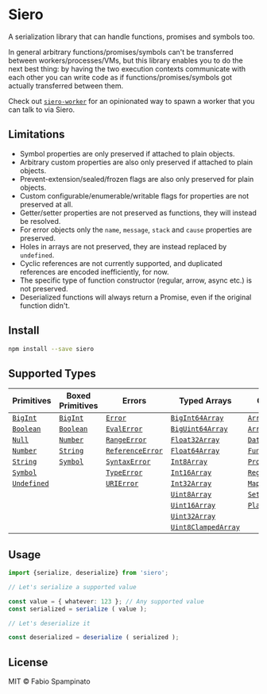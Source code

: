# Siero

A serialization library that can handle functions, promises and symbols too.

In general arbitrary functions/promises/symbols can't be transferred between workers/processes/VMs, but this library enables you to do the next best thing: by having the two execution contexts communicate with each other you can write code as if functions/promises/symbols got actually transferred between them.

Check out [`siero-worker`](https://github.com/fabiospampinato/siero-worker) for an opinionated way to spawn a worker that you can talk to via Siero.

## Limitations

- Symbol properties are only preserved if attached to plain objects.
- Arbitrary custom properties are also only preserved if attached to plain objects.
- Prevent-extension/sealed/frozen flags are also only preserved for plain objects.
- Custom configurable/enumerable/writable flags for properties are not preserved at all.
- Getter/setter properties are not preserved as functions, they will instead be resolved.
- For error objects only the `name`, `message`, `stack` and `cause` properties are preserved.
- Holes in arrays are not preserved, they are instead replaced by `undefined`.
- Cyclic references are not currently supported, and duplicated references are encoded inefficiently, for now.
- The specific type of function constructor (regular, arrow, async etc.) is not preserved.
- Deserialized functions will always return a Promise, even if the original function didn't.

## Install

```sh
npm install --save siero
```

## Supported Types

| Primitives       | Boxed Primitives | Errors                | Typed Arrays              | Others              |
| ---------------- | ---------------- | --------------------- | ------------------------- | ------------------- |
| [`BigInt`][0]    | [`BigInt`][0]    | [`Error`][6]          | [`BigInt64Array`][13]     | [`Array`][24]       |
| [`Boolean`][1]   | [`Boolean`][1]   | [`EvalError`][7]      | [`BigUint64Array`][14]    | [`ArrayBuffer`][25] |
| [`Null`][2]      | [`Number`][3]    | [`RangeError`][8]     | [`Float32Array`][15]      | [`Date`][26]        |
| [`Number`][3]    | [`String`][4]    | [`ReferenceError`][9] | [`Float64Array`][16]      | [`Function`][32]    |
| [`String`][4]    | [`Symbol`][31]   | [`SyntaxError`][10]   | [`Int8Array`][17]         | [`Promise`][33]     |
| [`Symbol`][31]   |                  | [`TypeError`][11]     | [`Int16Array`][18]        | [`RegExp`][27]      |
| [`Undefined`][5] |                  | [`URIError`][12]      | [`Int32Array`][19]        | [`Map`][28]         |
|                  |                  |                       | [`Uint8Array`][20]        | [`Set`][29]         |
|                  |                  |                       | [`Uint16Array`][21]       | [`PlainObject`][30] |
|                  |                  |                       | [`Uint32Array`][22]       |                     |
|                  |                  |                       | [`Uint8ClampedArray`][23] |                     |

[0]: https://developer.mozilla.org/en-US/docs/Web/JavaScript/Reference/Global_Objects/BigInt
[1]: https://developer.mozilla.org/en-US/docs/Web/JavaScript/Reference/Global_Objects/Boolean
[2]: https://developer.mozilla.org/en-US/docs/Web/JavaScript/Reference/Operators/null
[3]: https://developer.mozilla.org/en-US/docs/Web/JavaScript/Reference/Global_Objects/Number
[4]: https://developer.mozilla.org/en-US/docs/Web/JavaScript/Reference/Global_Objects/String
[5]: https://developer.mozilla.org/en-US/docs/Web/JavaScript/Reference/Global_Objects/Undefined
[31]: https://developer.mozilla.org/en-US/docs/Web/JavaScript/Reference/Global_Objects/Symbol

[6]: https://developer.mozilla.org/en-US/docs/Web/JavaScript/Reference/Global_Objects/Error
[7]: https://developer.mozilla.org/en-US/docs/Web/JavaScript/Reference/Global_Objects/EvalError
[8]: https://developer.mozilla.org/en-US/docs/Web/JavaScript/Reference/Global_Objects/RangeError
[9]: https://developer.mozilla.org/en-US/docs/Web/JavaScript/Reference/Global_Objects/ReferenceError
[10]: https://developer.mozilla.org/en-US/docs/Web/JavaScript/Reference/Global_Objects/SyntaxError
[11]: https://developer.mozilla.org/en-US/docs/Web/JavaScript/Reference/Global_Objects/TypeError
[12]: https://developer.mozilla.org/en-US/docs/Web/JavaScript/Reference/Global_Objects/URIError

[13]: https://developer.mozilla.org/en-US/docs/Web/JavaScript/Reference/Global_Objects/BigInt64Array
[14]: https://developer.mozilla.org/en-US/docs/Web/JavaScript/Reference/Global_Objects/BigUint64Array
[15]: https://developer.mozilla.org/en-US/docs/Web/JavaScript/Reference/Global_Objects/Float32Array
[16]: https://developer.mozilla.org/en-US/docs/Web/JavaScript/Reference/Global_Objects/Float64Array
[17]: https://developer.mozilla.org/en-US/docs/Web/JavaScript/Reference/Global_Objects/Int8Array
[18]: https://developer.mozilla.org/en-US/docs/Web/JavaScript/Reference/Global_Objects/Int16Array
[19]: https://developer.mozilla.org/en-US/docs/Web/JavaScript/Reference/Global_Objects/Int32Array
[20]: https://developer.mozilla.org/en-US/docs/Web/JavaScript/Reference/Global_Objects/Uint8Array
[21]: https://developer.mozilla.org/en-US/docs/Web/JavaScript/Reference/Global_Objects/Uint16Array
[22]: https://developer.mozilla.org/en-US/docs/Web/JavaScript/Reference/Global_Objects/Uint32Array
[23]: https://developer.mozilla.org/en-US/docs/Web/JavaScript/Reference/Global_Objects/Uint8ClampedArray

[24]: https://developer.mozilla.org/en-US/docs/Web/JavaScript/Reference/Global_Objects/Array
[25]: https://developer.mozilla.org/en-US/docs/Web/JavaScript/Reference/Global_Objects/ArrayBuffer
[26]: https://developer.mozilla.org/en-US/docs/Web/JavaScript/Reference/Global_Objects/Date
[27]: https://developer.mozilla.org/en-US/docs/Web/JavaScript/Reference/Global_Objects/RegExp
[28]: https://developer.mozilla.org/en-US/docs/Web/JavaScript/Reference/Global_Objects/Map
[29]: https://developer.mozilla.org/en-US/docs/Web/JavaScript/Reference/Global_Objects/Set
[30]: https://developer.mozilla.org/en-US/docs/Web/JavaScript/Reference/Global_Objects/Object
[32]: https://developer.mozilla.org/en-US/docs/Web/JavaScript/Reference/Functions
[33]: https://developer.mozilla.org/en-US/docs/Web/JavaScript/Reference/Global_Objects/Promise

## Usage

```ts
import {serialize, deserialize} from 'siero';

// Let's serialize a supported value

const value = { whatever: 123 }; // Any supported value
const serialized = serialize ( value );

// Let's deserialize it

const deserialized = deserialize ( serialized );
```

## License

MIT © Fabio Spampinato

